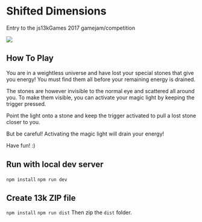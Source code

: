 # Shifted Dimensions

Entry to the js13kGames 2017 gamejam/competition

![](https://user-images.githubusercontent.com/1710598/30374505-7b487f10-9885-11e7-998e-d7037f2bfd15.jpg)

## How To Play

You are in a weightless universe and have lost your special stones that give you energy!
You must find them all before your remaining energy is drained.

The stones are however invisible to the normal eye and scattered all around you.
To make them visible, you can activate your magic light by keeping the trigger pressed.

Point the light onto a stone and keep the trigger activated to pull a lost stone closer to you.

But be careful! Activating the magic light will drain your energy!

Have fun! :)


## Run with local dev server
`npm install`
`npm run dev`

## Create 13k ZIP file
`npm install`
`npm run dist`
Then zip the `dist` folder.

